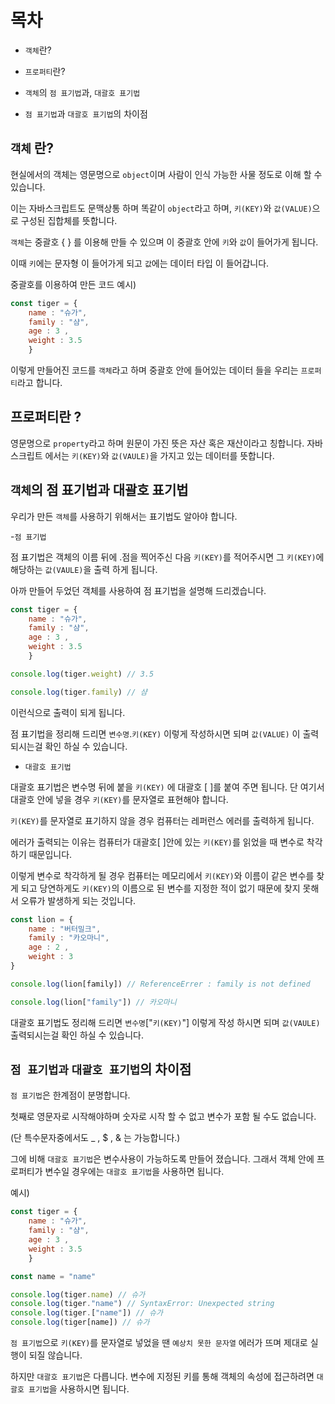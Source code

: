 # 목차

- `객체`란?

- `프로퍼티`란?

- `객체`의 `점 표기법`과, `대괄호 표기법`

- `점 표기법`과 `대괄호 표기법`의 차이점

## `객체` 란?

현실에서의 객체는 영문명으로 `object`이며 사람이 인식 가능한 사물 정도로 이해 할 수 있습니다.

이는 자바스크립트도 문맥상통 하며 똑같이 `object`라고 하며, `키(KEY)`와 `값(VALUE)`으로 구성된 집합체를 뜻합니다.

`객체`는 중괄호 {  } 를 이용해 만들 수 있으며 이 중괄호 안에 `키`와 `값`이 들어가게 됩니다.

이때 `키`에는 문자형 이 들어가게 되고 `값`에는 데이터 타입 이 들어갑니다.

중괄호를 이용하여 만든 코드 예시)
```js
const tiger = {
    name : "슈가",
    family : "샴",
    age : 3 ,
    weight : 3.5
    }
```
이렇게 만들어진 코드를 `객체`라고 하며 중괄호 안에 들어있는 데이터 들을 우리는 `프로퍼티`라고 합니다.

## 프로퍼티란 ?

영문명으로 `property`라고 하며 원문이 가진 뜻은 자산 혹은 재산이라고 칭합니다. 자바스크립트 에서는 `키(KEY)`와 `값(VAULE)`을 가지고 있는 데이터를 뜻합니다.


## `객체`의 점 표기법과 대괄호 표기법

우리가 만든 `객체`를 사용하기 위해서는 표기법도 알아야 합니다.

-`점 표기법`

점 표기법은 객체의 이름 뒤에  .점을 찍어주신 다음 `키(KEY)`를 적어주시면 그 `키(KEY)`에 해당하는 `값(VAULE)`을 출력 하게 됩니다.

아까 만들어 두었던 객체를 사용하여 점 표기법을 설명해 드리겠습니다.
```js
const tiger = {
    name : "슈가",
    family : "샴",
    age : 3 ,
    weight : 3.5
    }

console.log(tiger.weight) // 3.5

console.log(tiger.family) // 샴
```
이런식으로 출력이 되게 됩니다.

점 표기법을 정리해 드리면 `변수명`.`키(KEY)` 이렇게 작성하시면 되며 `값(VALUE)` 이 출력 되시는걸 확인 하실 수 있습니다.

- `대괄호 표기법`

대괄호 표기법은 변수명 뒤에 붙을 `키(KEY)` 에 대괄호 [ ]를 붙여 주면 됩니다. 단 여기서 대괄호 안에 넣을 경우 `키(KEY)`를 문자열로 표현해야 합니다.

`키(KEY)`를 문자열로 표기하지 않을 경우 컴퓨터는 레퍼런스 에러를 출력하게 됩니다. 

에러가 출력되는 이유는 컴퓨터가 대괄호[ ]안에 있는 `키(KEY)`를 읽었을 때 변수로 착각하기 때문입니다. 

이렇게 변수로 착각하게 될 경우 컴퓨터는 메모리에서 `키(KEY)`와 이름이 같은 변수를 찾게 되고 당연하게도 `키(KEY)`의 이름으로 된 변수를 지정한 적이 없기 때문에 찾지 못해서 오류가 발생하게 되는 것입니다.


```js
const lion = {
    name : "버터밀크",
    family : "카오마니",
    age : 2 ,
    weight : 3
}

console.log(lion[family]) // ReferenceErrer : family is not defined

console.log(lion["family"]) // 카오마니
```

대괄호 표기법도 정리해 드리면 `변수명`["`키(KEY)`"] 이렇게 작성 하시면 되며 `값(VAULE)` 출력되시는걸 확인 하실 수 있습니다.

## `점 표기법과` `대괄호 표기법`의 차이점

`점 표기법`은 한계점이 분명합니다. 

첫째로 영문자로 시작해야하며 숫자로 시작 할 수 없고 변수가 포함 될 수도 없습니다.

(단 특수문자중에서도 _ , $ , & 는 가능합니다.)


그에 비해 `대괄호 표기법`은 변수사용이 가능하도록 만들어 졌습니다. 그래서 객체 안에 프로퍼티가 변수일 경우에는 `대괄호 표기법`을 사용하면 됩니다.

예시)
```js
const tiger = {
    name : "슈가",
    family : "샴",
    age : 3 ,
    weight : 3.5
    }

const name = "name"

console.log(tiger.name) // 슈가
console.log(tiger."name") // SyntaxError: Unexpected string
console.log(tiger.["name"]) // 슈가
console.log(tiger[name]) // 슈가
```

`점 표기법`으로 `키(KEY)`를 문자열로 넣었을 땐 `예상치 못한 문자열` 에러가 뜨며 제대로 실행이 되질 않습니다.


하지만 `대괄호 표기법`은 다릅니다. 변수에 지정된 키를 통해 객체의 속성에 접근하려면 `대괄호 표기법`을 사용하시면 됩니다.

